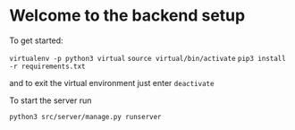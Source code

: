 # Welcome to the backend setup

To get started:


`virtualenv -p python3 virtual`
`source virtual/bin/activate`
`pip3 install -r requirements.txt`


and to exit the virtual environment just enter `deactivate`


To start the server run


`python3 src/server/manage.py runserver`
